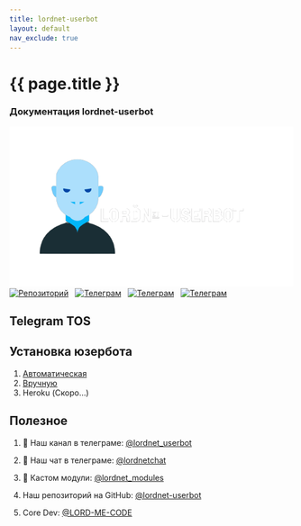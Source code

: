 ```yaml
---
title: lordnet-userbot
layout: default
nav_exclude: true
---
```


# {{ page.title }}

### Документация lordnet-userbot

![lordnet-userbot](assets/logo.png)
[![Репозиторий](https://img.shields.io/badge/Репозиторий-100000?style=for-the-badge&logo=github&logoColor=white)](https://github.com/LORD-ME-CODE/lordnet-userbot)
  [![Телеграм](https://img.shields.io/badge/Канал-1877F2?style=for-the-badge&logo=telegram&logoColor=white)](https://t.me/lordnet_userbot)
  [![Телеграм](https://img.shields.io/badge/Чат-1877F2?style=for-the-badge&logo=telegram&logoColor=white)](https://t.me/lordnetchat)
  [![Телеграм](https://img.shields.io/badge/Модули-05CC47?style=for-the-badge&logo=telegram&logoColor=white)](https://t.me/lordnet_modules)

## Telegram TOS
<script async src="https://telegram.org/js/telegram-widget.js?19" data-telegram-post="lordnetchat/5425" data-width="100%"></script>

## Установка юзербота
1. [Автоматическая](https://docs.lordnet.ml/installation/automated/)
2. [Вручную](https://docs.lordnet.ml/installation/manual/)
3. Heroku (Скоро...)

## Полезное
1. 🏺 Наш канал в телеграме: [@lordnet_userbot](https://t.me/lordnet_userbot)
2. 💬 Наш чат в телеграме: [@lordnetchat](https://t.me/lordnetchat)
3. 🎲 Кастом модули: [@lordnet_modules](https://t.me/lordnet_modules)


4. Наш репозиторий на GitHub: [@lordnet-userbot](https://github.com/LORD-ME-CODE/lordnet-userbot)
5. Core Dev: [@LORD-ME-CODE](https://github.com/LORD-ME-CODE)
